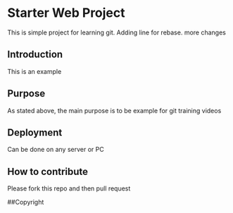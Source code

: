 # Starter Web Project

This is simple project for learning git. Adding line for rebase.
more changes

## Introduction

This is an example

## Purpose

As stated above, the main purpose is to be example for git training videos

## Deployment

Can be done on any server or PC

## How to contribute
Please fork this repo and then pull request

##Copyright